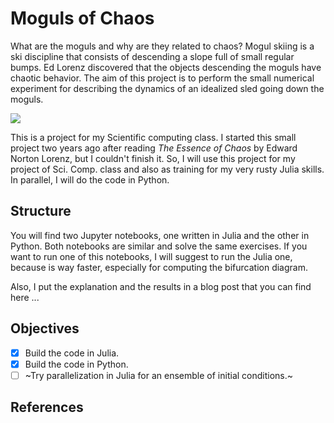 # Moguls of Chaos

What are the moguls and why are they related to chaos? Mogul skiing is a ski discipline that consists of descending a slope full of small regular bumps. Ed Lorenz discovered that the objects descending the moguls have chaotic behavior. The aim of this project is to perform the small numerical experiment for describing the dynamics of an idealized sled going down the moguls.

![](https://www.snowskool.com/blog-images/Scary_Prospect.jpg)

This is a project for my Scientific computing class. I started this small project two years ago after reading *The Essence of Chaos* by Edward Norton Lorenz, but I couldn't finish it. So, I will use this project for my project of Sci. Comp. class and also as training for my very rusty Julia skills. In parallel, I will do the code in Python.

## Structure

You will find two Jupyter notebooks, one written in Julia and the other in Python. Both notebooks are similar and solve the same exercises. If you want to run one of this notebooks, I will suggest to run the Julia one, because is way faster, especially for computing the bifurcation diagram.

Also, I put the explanation and the results in a blog post that you can find here ...

## Objectives

- [x] Build the code in Julia.
- [x] Build the code in Python.
- [ ] ~Try parallelization in Julia for an ensemble of initial conditions.~

## References
